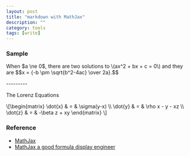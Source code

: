 ```yaml
---
layout: post
title: "markdown with MathJax"
description: ""
category: tools
tags: [write]
---
```


### Sample
<p>
When $a \ne 0$, there are two solutions to \(ax^2 + bx + c = 0\) and they are
$$x = {-b \pm \sqrt{b^2-4ac} \over 2a}.$$
</p>
---------

<p>The Lorenz Equations</p>
\[\begin{matrix}
\dot{x} &#038; = &#038; \sigma(y-x) \\
\dot{y} &#038; = &#038; \rho x - y - xz \\
\dot{z} &#038; = &#038; -\beta z + xy
\end{matrix} \]
 
### Reference 
* [MathJax](http://www.mathjax.org/)
* [MathJax a good formula display engineer](http://lilydjwg.is-programmer.com/2011/5/23/mathjax-a-good-formula-display-engine.26966.html)

